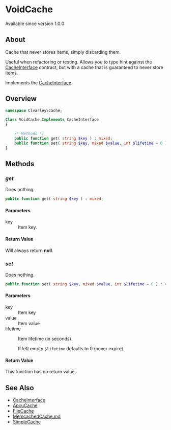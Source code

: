 # VoidCache

Available since version 1.0.0

## About

Cache that never stores items, simply discarding them.

Useful when refactoring or testing. Allows you to type hint against the
[CacheInterface](CacheInterface.md) contract, but with a cache that is
guaranteed to never store items.

Implements the [CacheInterface](CacheInterface.md).

## Overview

```php
namespace Clvarley\Cache;

Class VoidCache Implements CacheInterface
{

    /* Methods */
    public function get( string $key ) : mixed;
    public function set( string $key, mixed $value, int $lifetime = 0 ) : void;
}
```

## Methods
### *get*

Does nothing.

```php
public function get( string $key ) : mixed;
```

#### Parameters

<dl>
  <dt>key</dt>
  <dd>Item key.</dd>
</dl>

#### Return Value

Will always return **null**.

### *set*

Does nothing.

```php
public function set( string $key, mixed $value, int $lifetime = 0 ) : void;
```

#### Parameters

<dl>
  <dt>key</dt>
  <dd>Item key</dd>
  <dt>value</dt>
  <dd>Item value</dd>
  <dt>lifetime</dt>
  <dd>
    <p>Item lifetime (in seconds)</p>
    <p>If left empty <code>$lifetime</code> defaults to 0 (never expire).</p>
  </dd>
</dl>

#### Return Value

This function has no return value.

## See Also

* [CacheInterface](CacheInterface.md)
* [ApcuCache](ApcuCache.md)
* [FileCache](FileCache.md)
* [MemcachedCache.md](MemcachedCache.md)
* [SimpleCache](SimpleCache.md)

